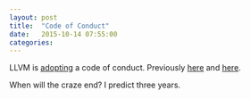```yaml
---
layout: post
title:  "Code of Conduct"
date:   2015-10-14 07:55:00
categories:
---
```

LLVM is [adopting](http://t.co/3vRftdrT7J) a code of conduct. Previously [here](https://groups.google.com/d/msg/golang-nuts/sy-YcVPADjg/bcO6LAr29EIJ) and [here](https://github.com/opal/opal/issues/942).

When will the craze end? I predict three years.
